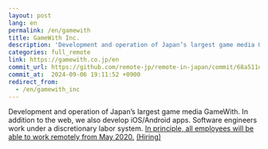 ```yaml
---
layout: post
lang: en
permalink: /en/gamewith
title: GameWith Inc.
description: 'Development and operation of Japan’s largest game media GameWith. In addition to the web, we also develop iOS/Android apps. Software engineers work under a discretionary labor system. In principle, all employees will be able to work remotely from May 2020. (Hiring)'
categories: full_remote
link: https://gamewith.co.jp/en
commit_url: https://github.com/remote-jp/remote-in-japan/commit/68a511dd08061fac8a0a9cfdbac130bff787ee2b
commit_at:  2024-09-06 19:11:52 +0900
redirect_from:
  - /en/gamewith_inc
---
```


<p>Development and operation of Japan’s largest game media GameWith. In addition to the web, we also develop iOS/Android apps. Software engineers work under a discretionary labor system. <a href="https://gamewith.co.jp/posts/QQt5Mnba">In principle, all employees will be able to work remotely from May 2020.</a> <a href="https://www.wantedly.com/companies/gamewith/projects">(Hiring)</a></p>

